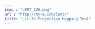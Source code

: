 ```yaml
---
icon : "LPMT_128.png"
url : "http://hv-a.com/lpmt/"
title: "Little Projection Mapping Tool"
---
```

